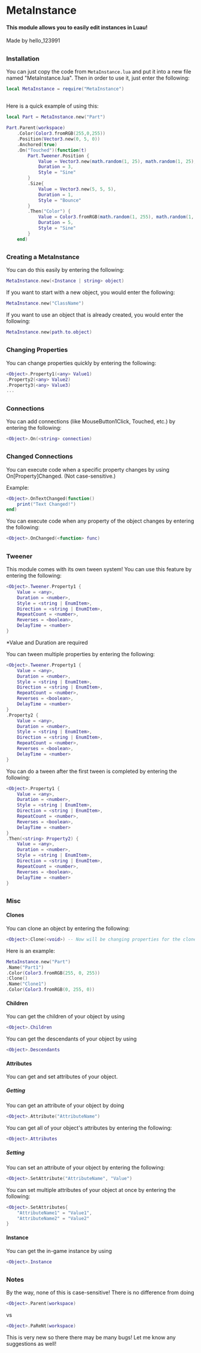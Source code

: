 
# MetaInstance
#### This module allows you to easily edit instances in Luau!
 Made by hello_123991
##
### Installation
You can just copy the code from `MetaInstance.lua` and put it into a new file named "MetaInstance.lua". Then in order to use it, just enter the following:
```lua
local MetaInstance = require("MetaInstance")
```
##
Here is a quick example of using this:
```lua
local Part = MetaInstance.new("Part")

Part.Parent(workspace)
	.Color(Color3.fromRGB(255,0,255))
	.Position(Vector3.new(0, 5, 0))
	.Anchored(true)
	.On("Touched")(function(t)
		Part.Tweener.Position {
			Value = Vector3.new(math.random(1, 25), math.random(1, 25), math.random(1, 25)),
			Duration = 3,
			Style = "Sine"
		}
		.Size{
			Value = Vector3.new(5, 5, 5),
			Duration = 1,
			Style = "Bounce"
		}
		.Then("Color") {
			Value = Color3.fromRGB(math.random(1, 255), math.random(1, 255), math.random(1, 255)),
			Duration = 5,
			Style = "Sine"
		}
	end)
```
##
### Creating a MetaInstance
You can do this easily by entering the following:
```lua
MetaInstance.new(<Instance | string> object)
```
If you want to start with a new object, you would enter the following:
```lua
MetaInstance.new("ClassName")
```
If you want to use an object that is already created, you would enter the following:
```lua
MetaInstance.new(path.to.object)
```
##
### Changing Properties
You can change properties quickly by entering the following:
```lua
<Object>.Property1(<any> Value1)
.Property2(<any> Value2)
.Property3(<any> Value3)
...
```
##
### Connections
You can add connections (like MouseButton1Click, Touched, etc.) by entering the following:
```lua
<Object>.On(<string> connection)
```
##
### Changed Connections
You can execute code when a specific property changes by using On[Property]Changed. (Not case-sensitive.)

Example:
```lua
<Object>.OnTextChanged(function()
	print("Text Changed!")
end)
```
You can execute code when any property of the object changes by entering the following:
```lua
<Object>.OnChanged(<function> func)
```
##
### Tweener
This module comes with its own tween system!  You can use this feature by entering the following:
```lua
<Object>.Tweener.Property1 {
	Value = <any>,
	Duration = <number>,
	Style = <string | EnumItem>,
	Direction = <string | EnumItem>,
	RepeatCount = <number>,
	Reverses = <boolean>,
	DelayTime = <number>
}
```
*Value and Duration are required

You can tween multiple properties by entering the following:
```lua
<Object>.Tweener.Property1 {
	Value = <any>,
	Duration = <number>,
	Style = <string | EnumItem>,
	Direction = <string | EnumItem>,
	RepeatCount = <number>,
	Reverses = <boolean>,
	DelayTime = <number>
}
.Property2 {
	Value = <any>,
	Duration = <number>,
	Style = <string | EnumItem>,
	Direction = <string | EnumItem>,
	RepeatCount = <number>,
	Reverses = <boolean>,
	DelayTime = <number>
}
```
You can do a tween after the first tween is completed by entering the following:
```lua
<Object>.Property1 {
	Value = <any>,
	Duration = <number>,
	Style = <string | EnumItem>,
	Direction = <string | EnumItem>,
	RepeatCount = <number>,
	Reverses = <boolean>,
	DelayTime = <number>
}
.Then(<string> Property2) {
	Value = <any>,
	Duration = <number>,
	Style = <string | EnumItem>,
	Direction = <string | EnumItem>,
	RepeatCount = <number>,
	Reverses = <boolean>,
	DelayTime = <number>
}
```
##
### Misc
#### Clones
You can clone an object by entering the following:
```lua
<Object>:Clone(<void>) -- Now will be changing properties for the clone and not the actual object
```
Here is an example:
```lua
MetaInstance.new("Part")
.Name("Part1")
.Color(Color3.fromRGB(255, 0, 255))
:Clone()
.Name("Clone1")
.Color(Color3.fromRGB(0, 255, 0))
```
#### Children
You can get the children of your object by using 
```lua
<Object>.Children
```
You can get the descendants of your object by using
```lua
<Object>.Descendants
```
#### Attributes
You can get and set attributes of your object.
##### Getting
You can get an attribute of your object by doing
```lua
<Object>.Attribute("AttributeName")
```
You can get all of your object's attributes by entering the following:
```lua
<Object>.Attributes
```
##### Setting
You can set an attribute of your object by entering the following:
```lua
<Object>.SetAttribute("AttributeName", "Value")
```
You can set multiple attributes of your object at once by entering the following:
```lua
<Object>.SetAttributes{
	"AttributeName1" = "Value1",
	"AttributeName2" = "Value2"
}
```
#### Instance
You can get the in-game instance by using
```lua
<Object>.Instance
```
##
### Notes
By the way, none of this is case-sensitive! There is no difference from doing
```lua
<Object>.Parent(workspace)
``` 
vs
```lua
<Object>.PaReNt(workspace)
```
This is very new so there there may be many bugs!
Let me know any suggestions as well!

